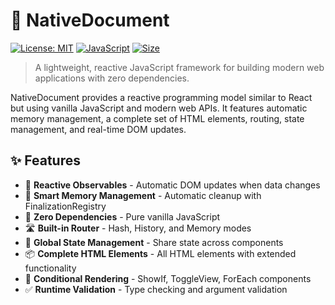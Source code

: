 # 🚀 NativeDocument

[![License: MIT](https://img.shields.io/badge/License-MIT-yellow.svg)](https://opensource.org/licenses/MIT)
[![JavaScript](https://img.shields.io/badge/JavaScript-ES6+-yellow.svg)](https://developer.mozilla.org/en-US/docs/Web/JavaScript)
[![Size](https://img.shields.io/badge/Size-~15KB-green.svg)](https://github.com/yourusername/nativedocument)

> A lightweight, reactive JavaScript framework for building modern web applications with zero dependencies.

NativeDocument provides a reactive programming model similar to React but using vanilla JavaScript and modern web APIs. It features automatic memory management, a complete set of HTML elements, routing, state management, and real-time DOM updates.

## ✨ Features

- 🔄 **Reactive Observables** - Automatic DOM updates when data changes
- 🧠 **Smart Memory Management** - Automatic cleanup with FinalizationRegistry
- 🎯 **Zero Dependencies** - Pure vanilla JavaScript
- 🛣️ **Built-in Router** - Hash, History, and Memory modes
- 🏪 **Global State Management** - Share state across components
- 📦 **Complete HTML Elements** - All HTML elements with extended functionality
- 🎨 **Conditional Rendering** - ShowIf, ToggleView, ForEach components
- ✅ **Runtime Validation** - Type checking and argument validation


